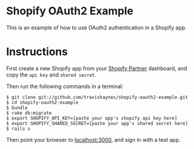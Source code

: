 Shopify OAuth2 Example
======================

This is an example of how to use OAuth2 authentication in a Shopify app.


Instructions
============

First create a new Shopify app from your
[Shopify Partner](https://app.shopify.com/services/partners/) dashboard, and
copy the `api key` and `shared secret`.

Then run the following commands in a terminal:

    $ git clone git://github.com/travishaynes/shopify-oauth2-example.git
    $ cd shopify-oauth2-example
    $ bundle
    $ rake db:migrate
    $ export SHOPIFY_API_KEY=[paste your app's shopify api key here]
    $ export SHOPIFY_SHARED_SECRET=[paste your app's shared secret here]
    $ rails s

Then point your browser to [localhost:3000](http://localhost:3000), and sign in
with a test app.
